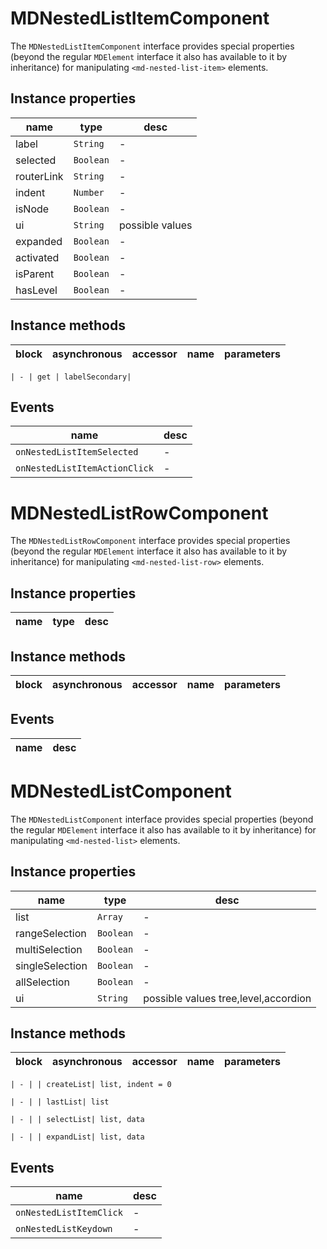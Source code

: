 # MDNestedListItemComponent
The `MDNestedListItemComponent` interface provides special properties (beyond the regular `MDElement` interface it also has available to it by inheritance) for manipulating `<md-nested-list-item>` elements.

## Instance properties

name|type|desc
---|---|---
label|`String`|-
selected|`Boolean`|-
routerLink|`String`|-
indent|`Number`|-
isNode|`Boolean`|-
ui|`String`|possible values 
expanded|`Boolean`|-
activated|`Boolean`|-
isParent|`Boolean`|-
hasLevel|`Boolean`|-

## Instance methods

block| asynchronous | accessor| name| parameters
---| --- | ---| ---| ---

    | - | get | labelSecondary| 

## Events

name|desc
---|---
`onNestedListItemSelected`|-
`onNestedListItemActionClick`|-
# MDNestedListRowComponent
The `MDNestedListRowComponent` interface provides special properties (beyond the regular `MDElement` interface it also has available to it by inheritance) for manipulating `<md-nested-list-row>` elements.

## Instance properties

name|type|desc
---|---|---

## Instance methods

block| asynchronous | accessor| name| parameters
---| --- | ---| ---| ---

## Events

name|desc
---|---
# MDNestedListComponent
The `MDNestedListComponent` interface provides special properties (beyond the regular `MDElement` interface it also has available to it by inheritance) for manipulating `<md-nested-list>` elements.

## Instance properties

name|type|desc
---|---|---
list|`Array`|-
rangeSelection|`Boolean`|-
multiSelection|`Boolean`|-
singleSelection|`Boolean`|-
allSelection|`Boolean`|-
ui|`String`|possible values tree,level,accordion

## Instance methods

block| asynchronous | accessor| name| parameters
---| --- | ---| ---| ---

    | - | | createList| list, indent = 0

    | - | | lastList| list

    | - | | selectList| list, data

    | - | | expandList| list, data

## Events

name|desc
---|---
`onNestedListItemClick`|-
`onNestedListKeydown`|-
